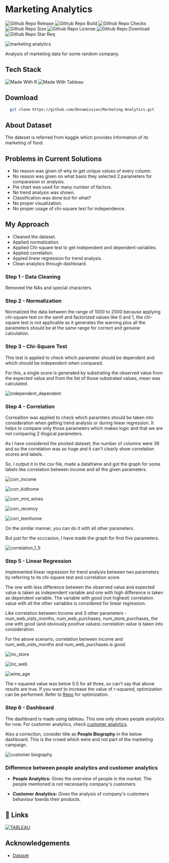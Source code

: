 # Marketing Analytics

![Github Repo Release](https://img.shields.io/github/release-date/Onnamission/Marketing-Analytics)
![Github Repo Build](https://img.shields.io/github/workflow/status/Onnamission/Marketing-Analytics/marketinganalytics)
![Github Repo Checks](https://badgen.net/github/checks/Onnamission/Marketing-Analytics/main)
![Github Repo Size](https://img.shields.io/github/repo-size/Onnamission/Marketing-Analytics)
![Github Repo License](https://img.shields.io/github/license/Onnamission/Marketing-Analytics)
![Github Repo Download](https://img.shields.io/github/downloads/Onnamission/Marketing-Analytics/total)
![Github Repo Star Req](https://img.shields.io/badge/%F0%9F%8C%9F-If%20Useful-BC4E99)

![marketing analytics](Dashboards/Marketing-Analytics.jpg)

Analysis of marketing data for some random company.

## Tech Stack

![Made With R](https://img.shields.io/badge/-r-165CAA?style=for-the-badge&labelColor=grey&logo=r&logoColor=white)
![Made With Tableau](https://img.shields.io/badge/-tableau-orange?style=for-the-badge&labelColor=grey&logo=tableau&logoColor=white)

## Download

```bash
  git clone https://github.com/Onnamission/Marketing-Analytics.git
```

## About Dataset

The dateset is referred from kaggle which provides information of its marketing of food.

## Problems in Current Solutions

 - No reason was given of why to get unique values of every column.
 - No reason was given on what basis they selected 2 parameters for comparasion or analysis.
 - Pie chart was used for many number of factors.
 - No trend analysis was shown.
 - Classification was done but for what?
 - No proper visualization.
 - No proper usage of chi-square test for independence.

## My Approach

 - Cleaned the dataset.
 - Applied normalization.
 - Applied Chi-square test to get independent and dependent variables.
 - Applied correlation.
 - Appied linear regression for trend analysis.
 - Clean analytics through dashboard.

### Step 1 - Data Cleaning

Removed the NAs and special characters.

### Step 2 - Normalization

Normalized the data between the range of 1000 to 2000 because applying chi-square test on the samll and factorized values like 0 and 1, the chi-square test is not applicable as it generates the warning plus all the parameters should be at the same range for correct and genuine calculation.

### Step 3 - Chi-Square Test

This test is applied to check which parameter should be dependent and which should be independent when compared.

For this, a single score is generated by substrating the observed value from the expected value and from the list of those substrated values, mean was calculated.

![independent_dependent](Results/ind_de.png)

### Step 4 - Correlation

Correaltion was applied to check which paramters should be taken into consideration when getting trend analysis or during linear regression. It helps to compare only those parameters which makes logic and that we are not comparing 2 illogical parameters.

As I have considered the pivoted dataset, the number of columns were 39 and so the correlation was so huge and it can't clearly show correlation scores and labels.

So, I output it in the csv file, made a dataframe and got the graph for some labels like correlation between income and all the given parameters. 

![corr_income](Results/corr_income.png)

![corr_kidhome](Results/corr_kidhome.png)

![corr_mnt_wines](Results/corr_mnt_wines.png)

![corr_recency](Results/corr_recency.png)

![corr_teenhome](Results/corr_teenhome.png)

On the similar manner, you can do it with all other parameters.

But just for the occcasion, I have made the graph for first five parameters.

![correlation_1_5](Results/correlation_1_5.png)

### Step 5 - Linear Regression

Implemented linear regression for trend analysis between two parameters by referring to its chi-square test and correlation score.

The one with less difference between the observed value and expected value is taken as independent variable and one with high difference is taken as dependent variable. The variable with good (not highest) correlation value with all the other variables is considered for linear regression.

Like correlation between Income and 3 other parameters - num_web_vists_months, num_web_purchases, num_store_purchases, the one with good (and obviously positive values) correlation value is taken into consideration.

For the above scenario, correlation between income and num_web_vists_months and num_web_purchases is good.

![inc_store](Results/inc_store.png)

![inc_web](Results/inc_web.png)

![wine_age](Results/wine_age.png)

The r-squared value was below 0.5 for all three, so can't say that above results are true. If you want to increase the value of r-squared, optimization can be performed. Refer to [Repo](https://github.com/Onnamission/Sales-Regression-Analysis) for optimization.

### Step 6 - Dashboard

The dashboard is made using tableau. This one only shows people analytics for now. For customer analytics, check [customer analytics](https://github.com/Onnamission/Customer-Segment-Analysis).

Also a correction, consider title as **People Biography** in the below dashboard. This is the crowd which were and not part of the marketing campaign.

![customer biography](Dashboards/cust_bio.png)

### Difference between people analytics and customer analytics

 - **People Analytics:** Gives the overview of people in the market. The people mentioned is not necessarily company's customers.

 - **Customer Analytics:** Gives the analysis of company's customers behaviour towrds their products.

## 🔗 Links
[![TABLEAU](https://img.shields.io/badge/tableau-orange?style=for-the-badge&logo=tableau&logoColor=white)](https://public.tableau.com/app/profile/aditya.kakde)

## Acknowledgements

 - [Dataset](https://www.kaggle.com/datasets/jackdaoud/marketing-data?select=ifood_df.csv)

